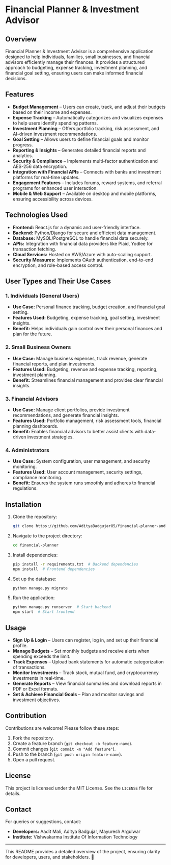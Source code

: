 # Financial Planner & Investment Advisor

## Overview
Financial Planner & Investment Advisor is a comprehensive application designed to help individuals, families, small businesses, and financial advisors efficiently manage their finances. It provides a structured approach to budgeting, expense tracking, investment planning, and financial goal setting, ensuring users can make informed financial decisions.

## Features
- **Budget Management** – Users can create, track, and adjust their budgets based on their income and expenses.
- **Expense Tracking** – Automatically categorizes and visualizes expenses to help users identify spending patterns.
- **Investment Planning** – Offers portfolio tracking, risk assessment, and AI-driven investment recommendations.
- **Goal Setting** – Allows users to define financial goals and monitor progress.
- **Reporting & Insights** – Generates detailed financial reports and analytics.
- **Security & Compliance** – Implements multi-factor authentication and AES-256 data encryption.
- **Integration with Financial APIs** – Connects with banks and investment platforms for real-time updates.
- **Engagement Features** – Includes forums, reward systems, and referral programs for enhanced user interaction.
- **Mobile & Web Support** – Available on desktop and mobile platforms, ensuring accessibility across devices.

## Technologies Used
- **Frontend:** React.js for a dynamic and user-friendly interface.
- **Backend:** Python/Django for secure and efficient data management.
- **Database:** MySQL/PostgreSQL to handle financial data securely.
- **APIs:** Integration with financial data providers like Plaid, Yodlee for transaction fetching.
- **Cloud Services:** Hosted on AWS/Azure with auto-scaling support.
- **Security Measures:** Implements OAuth authentication, end-to-end encryption, and role-based access control.

## User Types and Their Use Cases
### **1. Individuals (General Users)**
- **Use Case:** Personal finance tracking, budget creation, and financial goal setting.
- **Features Used:** Budgeting, expense tracking, goal setting, investment insights.
- **Benefit:** Helps individuals gain control over their personal finances and plan for the future.

### **2. Small Business Owners**
- **Use Case:** Manage business expenses, track revenue, generate financial reports, and plan investments.
- **Features Used:** Budgeting, revenue and expense tracking, reporting, investment planning.
- **Benefit:** Streamlines financial management and provides clear financial insights.

### **3. Financial Advisors**
- **Use Case:** Manage client portfolios, provide investment recommendations, and generate financial insights.
- **Features Used:** Portfolio management, risk assessment tools, financial planning dashboards.
- **Benefit:** Enables financial advisors to better assist clients with data-driven investment strategies.

### **4. Administrators**
- **Use Case:** System configuration, user management, and security monitoring.
- **Features Used:** User account management, security settings, compliance monitoring.
- **Benefit:** Ensures the system runs smoothly and adheres to financial regulations.

## Installation
1. Clone the repository:
   ```sh
   git clone https://github.com/AdityaBadgujar85/financial-planner-and-investment-advisor.git
   ```
2. Navigate to the project directory:
   ```sh
   cd financial-planner
   ```
3. Install dependencies:
   ```sh
   pip install -r requirements.txt  # Backend dependencies
   npm install  # Frontend dependencies
   ```
4. Set up the database:
   ```sh
   python manage.py migrate
   ```
5. Run the application:
   ```sh
   python manage.py runserver  # Start backend
   npm start  # Start frontend
   ```

## Usage
- **Sign Up & Login** – Users can register, log in, and set up their financial profile.
- **Manage Budgets** – Set monthly budgets and receive alerts when spending exceeds the limit.
- **Track Expenses** – Upload bank statements for automatic categorization of transactions.
- **Monitor Investments** – Track stock, mutual fund, and cryptocurrency investments in real-time.
- **Generate Reports** – View financial summaries and download reports in PDF or Excel formats.
- **Set & Achieve Financial Goals** – Plan and monitor savings and investment objectives.

## Contribution
Contributions are welcome! Please follow these steps:
1. Fork the repository.
2. Create a feature branch (`git checkout -b feature-name`).
3. Commit changes (`git commit -m "Add feature"`).
4. Push to the branch (`git push origin feature-name`).
5. Open a pull request.

## License
This project is licensed under the MIT License. See the `LICENSE` file for details.

## Contact
For queries or suggestions, contact:
- **Developers:** Aadit Mali, Aditya Badgujar, Mayuresh Argulwar
- **Institute:** Vishwakarma Institute Of Information Technology

---
This README provides a detailed overview of the project, ensuring clarity for developers, users, and stakeholders. 🚀


